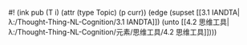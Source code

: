 #! (ink pub (T i) (attr (type Topic) (p curr)) (edge (supset [[3.1 IANDTA|λ:/Thought-Thing-NL-Cognition/3.1 IANDTA]]) (unto [[4.2 思维工具|λ:/Thought-Thing-NL-Cognition/元素/思维工具/4.2 思维工具]])))